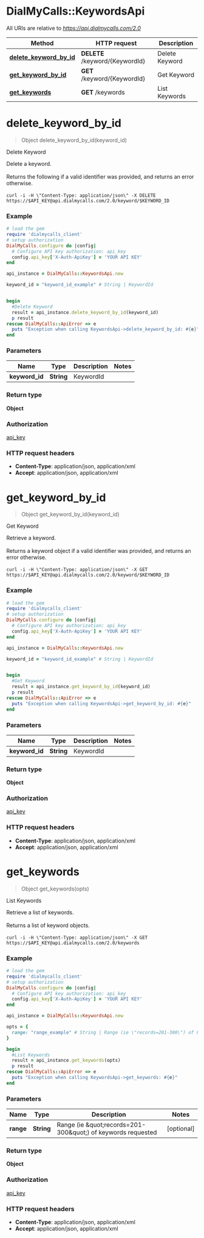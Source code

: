 # DialMyCalls::KeywordsApi

All URIs are relative to *https://api.dialmycalls.com/2.0*

Method | HTTP request | Description
------------- | ------------- | -------------
[**delete_keyword_by_id**](KeywordsApi.md#delete_keyword_by_id) | **DELETE** /keyword/{KeywordId} | Delete Keyword
[**get_keyword_by_id**](KeywordsApi.md#get_keyword_by_id) | **GET** /keyword/{KeywordId} | Get Keyword
[**get_keywords**](KeywordsApi.md#get_keywords) | **GET** /keywords | List Keywords


# **delete_keyword_by_id**
> Object delete_keyword_by_id(keyword_id)

Delete Keyword

Delete a keyword. <br><br> Returns the following if a valid identifier was provided, and returns an error otherwise. <br><br> ``` curl -i -H \"Content-Type: application/json\" -X DELETE https://$API_KEY@api.dialmycalls.com/2.0/keyword/$KEYWORD_ID ```

### Example
```ruby
# load the gem
require 'dialmycalls_client'
# setup authorization
DialMyCalls.configure do |config|
  # Configure API key authorization: api_key
  config.api_key['X-Auth-ApiKey'] = 'YOUR API KEY'
end

api_instance = DialMyCalls::KeywordsApi.new

keyword_id = "keyword_id_example" # String | KeywordId


begin
  #Delete Keyword
  result = api_instance.delete_keyword_by_id(keyword_id)
  p result
rescue DialMyCalls::ApiError => e
  puts "Exception when calling KeywordsApi->delete_keyword_by_id: #{e}"
end
```

### Parameters

Name | Type | Description  | Notes
------------- | ------------- | ------------- | -------------
 **keyword_id** | **String**| KeywordId | 

### Return type

**Object**

### Authorization

[api_key](../README.md#api_key)

### HTTP request headers

 - **Content-Type**: application/json, application/xml
 - **Accept**: application/json, application/xml



# **get_keyword_by_id**
> Object get_keyword_by_id(keyword_id)

Get Keyword

Retrieve a keyword. <br><br> Returns a keyword object if a valid identifier was provided, and returns an error otherwise. <br><br> ``` curl -i -H \"Content-Type: application/json\" -X GET https://$API_KEY@api.dialmycalls.com/2.0/keyword/$KEYWORD_ID ```

### Example
```ruby
# load the gem
require 'dialmycalls_client'
# setup authorization
DialMyCalls.configure do |config|
  # Configure API key authorization: api_key
  config.api_key['X-Auth-ApiKey'] = 'YOUR API KEY'
end

api_instance = DialMyCalls::KeywordsApi.new

keyword_id = "keyword_id_example" # String | KeywordId


begin
  #Get Keyword
  result = api_instance.get_keyword_by_id(keyword_id)
  p result
rescue DialMyCalls::ApiError => e
  puts "Exception when calling KeywordsApi->get_keyword_by_id: #{e}"
end
```

### Parameters

Name | Type | Description  | Notes
------------- | ------------- | ------------- | -------------
 **keyword_id** | **String**| KeywordId | 

### Return type

**Object**

### Authorization

[api_key](../README.md#api_key)

### HTTP request headers

 - **Content-Type**: application/json, application/xml
 - **Accept**: application/json, application/xml



# **get_keywords**
> Object get_keywords(opts)

List Keywords

Retrieve a list of keywords. <br><br> Returns a list of keyword objects. <br><br> ``` curl -i -H \"Content-Type: application/json\" -X GET https://$API_KEY@api.dialmycalls.com/2.0/keywords ```

### Example
```ruby
# load the gem
require 'dialmycalls_client'
# setup authorization
DialMyCalls.configure do |config|
  # Configure API key authorization: api_key
  config.api_key['X-Auth-ApiKey'] = 'YOUR API KEY'
end

api_instance = DialMyCalls::KeywordsApi.new

opts = { 
  range: "range_example" # String | Range (ie \"records=201-300\") of keywords requested
}

begin
  #List Keywords
  result = api_instance.get_keywords(opts)
  p result
rescue DialMyCalls::ApiError => e
  puts "Exception when calling KeywordsApi->get_keywords: #{e}"
end
```

### Parameters

Name | Type | Description  | Notes
------------- | ------------- | ------------- | -------------
 **range** | **String**| Range (ie \&quot;records&#x3D;201-300\&quot;) of keywords requested | [optional] 

### Return type

**Object**

### Authorization

[api_key](../README.md#api_key)

### HTTP request headers

 - **Content-Type**: application/json, application/xml
 - **Accept**: application/json, application/xml



